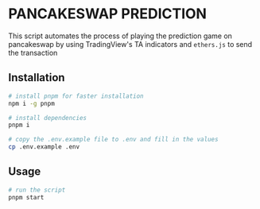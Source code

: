 # PANCAKESWAP PREDICTION

This script automates the process of playing the prediction game on pancakeswap by using TradingView's TA indicators and `ethers.js` to send the transaction

## Installation

```bash
# install pnpm for faster installation
npm i -g pnpm

# install dependencies
pnpm i

# copy the .env.example file to .env and fill in the values
cp .env.example .env
```

## Usage

```bash
# run the script
pnpm start
```
